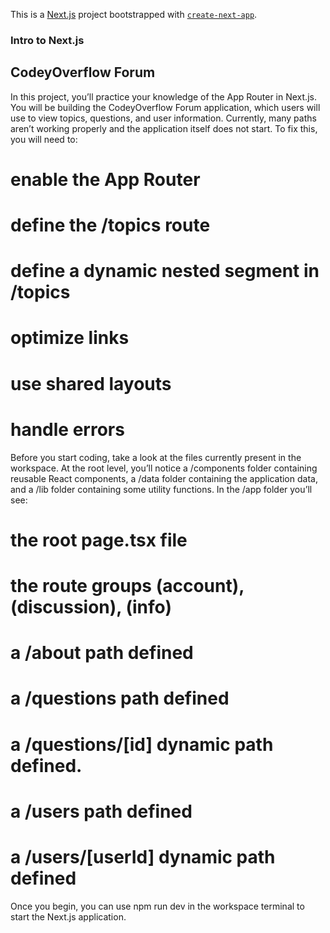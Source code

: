 This is a [Next.js](https://nextjs.org) project bootstrapped with [`create-next-app`](https://nextjs.org/docs/app/api-reference/cli/create-next-app).

### Intro to Next.js
## CodeyOverflow Forum

In this project, you’ll practice your knowledge of the App Router in Next.js. You will be building the CodeyOverflow Forum application, 
which users will use to view topics, questions, and user information. Currently, many paths aren’t working properly and the application itself does not start. 
To fix this, you will need to:
# enable the App Router
# define the /topics route
# define a dynamic nested segment in /topics
# optimize links
# use shared layouts
# handle errors

Before you start coding, take a look at the files currently present in the workspace. At the root level, you’ll notice a /components folder containing reusable React components, a /data folder containing the application data, and a /lib folder containing some utility functions. In the /app folder you’ll see:
# the root page.tsx file
# the route groups (account), (discussion), (info)
# a /about path defined
# a /questions path defined
# a /questions/[id] dynamic path defined.
# a /users path defined
# a /users/[userId] dynamic path defined

Once you begin, you can use npm run dev in the workspace terminal to start the Next.js application.